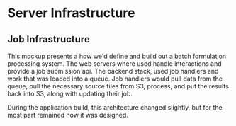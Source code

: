 # Server Infrastructure
 
## Job Infrastructure

This mockup presents a how we'd define and build out a batch formulation processing system.  The web servers where used
handle interactions and provide a job submission api. The backend stack, used job handlers and work that was loaded into
a queue. Job handlers would pull data from the queue, pull the necessary source files from S3, process, and put the
results back into S3, along with updating their job. 

During the application build, this architecture changed slightly, but for the most part remained how it was designed.